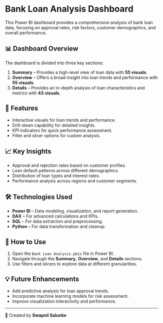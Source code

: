 # Bank Loan Analysis Dashboard

This Power BI dashboard provides a comprehensive analysis of bank loan data, focusing on approval rates, risk factors, customer demographics, and overall performance.

## 📊 **Dashboard Overview**
The dashboard is divided into three key sections:

1. **Summary** – Provides a high-level view of loan data with **55 visuals**.
2. **Overview** – Offers a broad insight into loan trends and performance with **55 visuals**.
3. **Details** – Provides an in-depth analysis of loan characteristics and metrics with **43 visuals**.

## 🚀 **Features**
- Interactive visuals for loan trends and performance.
- Drill-down capability for detailed insights.
- KPI indicators for quick performance assessment.
- Filter and slicer options for custom analysis.

## 📈 **Key Insights**
- Approval and rejection rates based on customer profiles.
- Loan default patterns across different demographics.
- Distribution of loan types and interest rates.
- Performance analysis across regions and customer segments.

## 🛠️ **Technologies Used**
- **Power BI** – Data modeling, visualization, and report generation.
- **DAX** – For advanced calculations and KPIs.
- **SQL** – For data extraction and preprocessing.
- **Python** – For data transformation and cleanup.

## 📂 **How to Use**
1. Open the `Bank Loan Analysis.pbix` file in Power BI.
2. Navigate through the **Summary**, **Overview**, and **Details** sections.
3. Use filters and slicers to explore data at different granularities.

## 💡 **Future Enhancements**
- Add predictive analysis for loan approval trends.
- Incorporate machine learning models for risk assessment.
- Improve visualization interactivity and performance.

---

📌 Created by **Swapnil Salunke**

